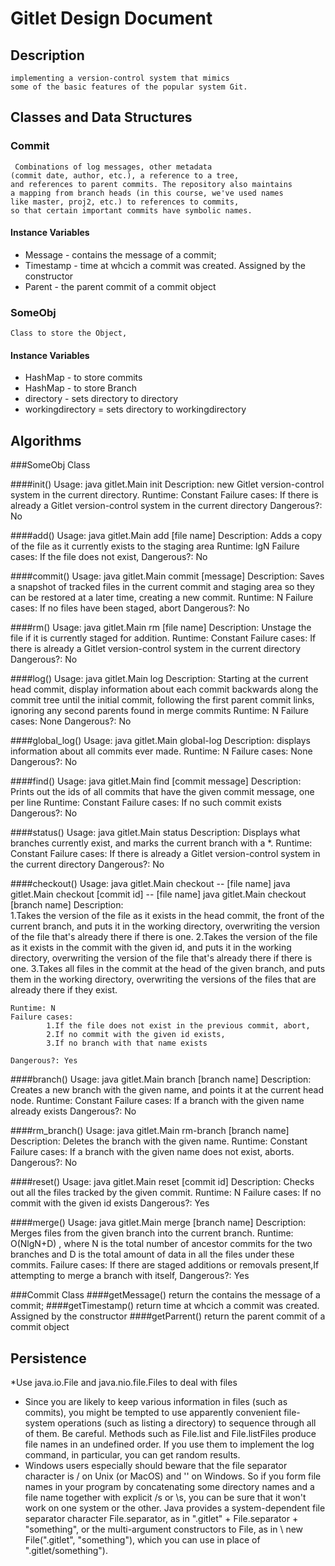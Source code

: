 # Gitlet Design Document

## Description
    implementing a version-control system that mimics
    some of the basic features of the popular system Git.


## Classes and Data Structures


### Commit
     Combinations of log messages, other metadata 
    (commit date, author, etc.), a reference to a tree, 
    and references to parent commits. The repository also maintains 
    a mapping from branch heads (in this course, we've used names 
    like master, proj2, etc.) to references to commits, 
    so that certain important commits have symbolic names.
#### Instance Variables
* Message - contains the message of a commit;
* Timestamp - time at whcich a commit was created. Assigned by the constructor
* Parent - the parent commit of a commit object

### SomeObj
    Class to store the Object, 
#### Instance Variables
* HashMap - to store commits
* HashMap - to store Branch
* directory - sets directory to directory
* workingdirectory = sets directory to workingdirectory



## Algorithms

###SomeObj Class
    
####init()
    Usage: java gitlet.Main init
    Description: new Gitlet version-control system in the current directory.
    Runtime: Constant
    Failure cases:  If there is already a Gitlet version-control system in the current directory
    Dangerous?: No

####add()
    Usage: java gitlet.Main add [file name]
    Description: Adds a copy of the file as it currently exists to the staging area 
    Runtime: lgN
    Failure cases: If the file does not exist,
    Dangerous?: No

####commit()
    Usage: java gitlet.Main commit [message]
    Description: Saves a snapshot of tracked files in the current commit and staging area so they can be restored at a later time, creating a new commit.
    Runtime: N
    Failure cases:  If no files have been staged, abort
    Dangerous?: No

####rm()
    Usage: java gitlet.Main rm [file name]
    Description: Unstage the file if it is currently staged for addition. 
    Runtime: Constant
    Failure cases:  If there is already a Gitlet version-control system in the current directory
    Dangerous?: No

####log()
    Usage:  java gitlet.Main log
    Description: Starting at the current head commit, display information about each commit backwards along the commit tree until the initial commit, following the first parent commit links, ignoring any second parents found in merge commits
    Runtime: N
    Failure cases:  None
    Dangerous?: No

####global_log()
    Usage: java gitlet.Main global-log
    Description: displays information about all commits ever made.
    Runtime: N
    Failure cases:  None
    Dangerous?: No

####find()
    Usage: java gitlet.Main find [commit message]
    Description: Prints out the ids of all commits that have the given commit message, one per line
    Runtime: Constant
    Failure cases:  If no such commit exists
    Dangerous?: No

####status()
    Usage: java gitlet.Main status
    Description: Displays what branches currently exist, and marks the current branch with a *. 
    Runtime: Constant
    Failure cases:  If there is already a Gitlet version-control system in the current directory
    Dangerous?: No

####checkout()
    Usage:  java gitlet.Main checkout -- [file name] 
            java gitlet.Main checkout [commit id] -- [file name]
            java gitlet.Main checkout [branch name]
    Description:    
            1.Takes the version of the file as it exists in the head commit, the front of the current branch, and puts it in the working directory, overwriting the version of the file that's already there if there is one.
            2.Takes the version of the file as it exists in the commit with the given id, and puts it in the working directory, overwriting the version of the file that's already there if there is one.
            3.Takes all files in the commit at the head of the given branch, and puts them in the working directory, overwriting the versions of the files that are already there if they exist. 

    Runtime: N
    Failure cases:  
            1.If the file does not exist in the previous commit, abort,
            2.If no commit with the given id exists,
            3.If no branch with that name exists

    Dangerous?: Yes

####branch()
    Usage: java gitlet.Main branch [branch name]
    Description: Creates a new branch with the given name, and points it at the current head node.
    Runtime: Constant
    Failure cases: If a branch with the given name already exists
    Dangerous?: No

####rm_branch()
    Usage: java gitlet.Main rm-branch [branch name]
    Description: Deletes the branch with the given name.
    Runtime: Constant
    Failure cases: If a branch with the given name does not exist, aborts.
    Dangerous?: No

####reset()
    Usage: java gitlet.Main reset [commit id]
    Description:  Checks out all the files tracked by the given commit.
    Runtime: N
    Failure cases:   If no commit with the given id exists
    Dangerous?: Yes

####merge()
    Usage: java gitlet.Main merge [branch name]
    Description: Merges files from the given branch into the current branch.
    Runtime: O(NlgN+D) , where N is the total number of ancestor commits for the two branches and D is the total amount of data in all the files under these commits.
    Failure cases:   If there are staged additions or removals present,If attempting to merge a branch with itself,
    Dangerous?: Yes

###Commit Class
####getMessage()
    return the contains the message of a commit;
####getTimestamp()
    return time at whcich a commit was created. Assigned by the constructor
####getParrent()
    return the parent commit of a commit object

## Persistence
*Use java.io.File and java.nio.file.Files to deal with files
* Since you are likely to keep various information in files (such as commits), you might be tempted to use apparently convenient file-system operations (such as listing a directory) to sequence through all of them. Be careful. Methods such as File.list and File.listFiles produce file names in an undefined order. If you use them to implement the log command, in particular, you can get random results.
* Windows users especially should beware that the file separator character is / on Unix (or MacOS) and '\' on Windows. So if you form file names in your program by concatenating some directory names and a file name together with explicit /s or \s, you can be sure that it won't work on one system or the other. Java provides a system-dependent file separator character File.separator, as in ".gitlet" + File.separator + "something", or the multi-argument constructors to File, as in \ new File(".gitlet", "something"), which you can use in place of ".gitlet/something").

